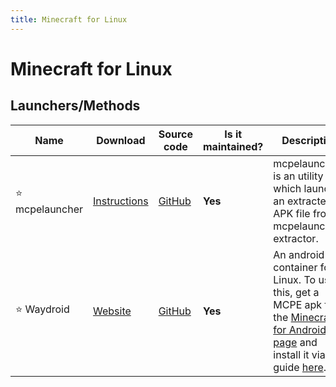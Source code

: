 ```yaml
---
title: Minecraft for Linux
---
```


# Minecraft for Linux

## Launchers/Methods

Name | Download | Source code | Is it maintained? | Description
------ | ------ | ------ | ------| ------
⭐ mcpelauncher | [Instructions](https://rentry.co/mcpelauncher) | [GitHub](https://github.com/minecraft-linux/mcpelauncher-manifest) | **Yes** | mcpelauncher is an utility which launchs an extracted APK file from mcpelauncher-extractor.
⭐ Waydroid | [Website](https://docs.waydro.id/usage/install-on-desktops) | [GitHub](https://github.com/waydroid/waydroid) | **Yes** | An android container for Linux. To use this, get a MCPE apk from the [Minecraft for Android page](https://openm.tech/android/minecraft-for-android) and install it via the guide [here](https://docs.waydro.id/usage/install-and-run-android-applications).
